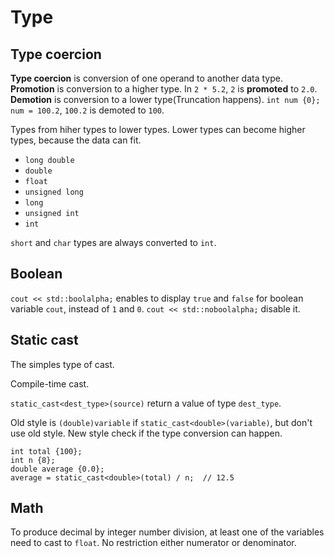 # Type

## Type coercion

**Type coercion** is conversion of one operand to another data type. **Promotion** is conversion to a higher type. In `2 * 5.2`, `2` is **promoted** to `2.0`. **Demotion** is conversion to a lower type(Truncation happens). `int num {0}; num = 100.2`, `100.2` is demoted to `100`.

Types from hiher types to lower types. Lower types can become higher types, because the data can fit.
- `long double`
- `double`
- `float`
- `unsigned long`
- `long`
- `unsigned int`
- `int`

`short` and `char` types are always converted to `int`.

## Boolean

`cout << std::boolalpha;` enables to display `true` and `false` for boolean variable `cout`, instead of `1` and `0`. `cout << std::noboolalpha;` disable it.

## Static cast

The simples type of cast.

Compile-time cast.

`static_cast<dest_type>(source)` return a value of type `dest_type`.

Old style is `(double)variable` if `static_cast<double>(variable)`, but don't use old style. New style check if the type conversion can happen.

```
int total {100};
int n {8};
double average {0.0};
average = static_cast<double>(total) / n;  // 12.5
```

## Math

To produce decimal by integer number division, at least one of the variables need to cast to `float`. No restriction either numerator or denominator.
